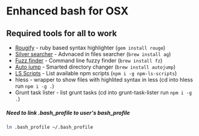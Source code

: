 # Enhanced bash for OSX
## Required tools for all to work
* [Rougify](https://github.com/jneen/rouge) - ruby based syntax highlighter (```gem install rouge```)
* [Silver searcher](https://github.com/ggreer/the_silver_searcher) - Advnaced in files searcher (```brew install ag```)
* [Fuzz finder](https://github.com/junegunn/fzf) - Command line fuzzy finder (```brew install fz```)
* [Auto jump](https://github.com/wting/autojump) - Smarted directory changer (```brew install autojump```)
* [LS Scripts](https://www.npmjs.com/package/npm-ls-scripts) - List available npm scripts (```npm i -g npm-ls-scripts```)
* hless - wrapper to show files with highlited syntax in less (cd into hless run ```npm i -g .```)
* Grunt task lister - list grunt tasks (cd into grunt-task-lister run ```npm i -g .```)

##### Need to link .bash_profile to user's bash_profile
```bash
ln .bash_profile ~/.bash_profile
```
